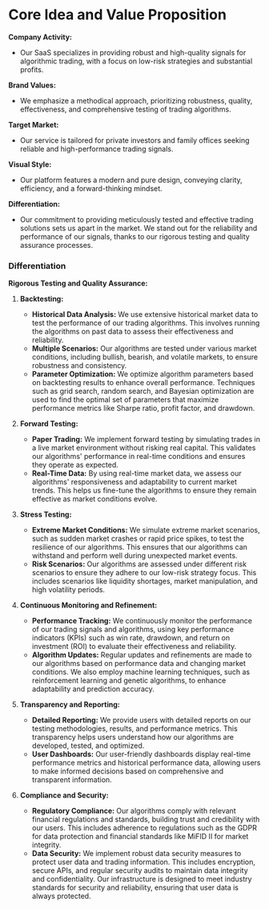 # Core Idea and Value Proposition

**Company Activity:**
- Our SaaS specializes in providing robust and high-quality signals for algorithmic trading, with a focus on low-risk strategies and substantial profits.

**Brand Values:**
- We emphasize a methodical approach, prioritizing robustness, quality, effectiveness, and comprehensive testing of trading algorithms.

**Target Market:**
- Our service is tailored for private investors and family offices seeking reliable and high-performance trading signals.

**Visual Style:**
- Our platform features a modern and pure design, conveying clarity, efficiency, and a forward-thinking mindset.

**Differentiation:**
- Our commitment to providing meticulously tested and effective trading solutions sets us apart in the market. We stand out for the reliability and performance of our signals, thanks to our rigorous testing and quality assurance processes.

### Differentiation

**Rigorous Testing and Quality Assurance:**

1. **Backtesting:**
   - **Historical Data Analysis:** We use extensive historical market data to test the performance of our trading algorithms. This involves running the algorithms on past data to assess their effectiveness and reliability.
   - **Multiple Scenarios:** Our algorithms are tested under various market conditions, including bullish, bearish, and volatile markets, to ensure robustness and consistency.
   - **Parameter Optimization:** We optimize algorithm parameters based on backtesting results to enhance overall performance. Techniques such as grid search, random search, and Bayesian optimization are used to find the optimal set of parameters that maximize performance metrics like Sharpe ratio, profit factor, and drawdown.

2. **Forward Testing:**
   - **Paper Trading:** We implement forward testing by simulating trades in a live market environment without risking real capital. This validates our algorithms' performance in real-time conditions and ensures they operate as expected.
   - **Real-Time Data:** By using real-time market data, we assess our algorithms' responsiveness and adaptability to current market trends. This helps us fine-tune the algorithms to ensure they remain effective as market conditions evolve.

3. **Stress Testing:**
   - **Extreme Market Conditions:** We simulate extreme market scenarios, such as sudden market crashes or rapid price spikes, to test the resilience of our algorithms. This ensures that our algorithms can withstand and perform well during unexpected market events.
   - **Risk Scenarios:** Our algorithms are assessed under different risk scenarios to ensure they adhere to our low-risk strategy focus. This includes scenarios like liquidity shortages, market manipulation, and high volatility periods.

4. **Continuous Monitoring and Refinement:**
   - **Performance Tracking:** We continuously monitor the performance of our trading signals and algorithms, using key performance indicators (KPIs) such as win rate, drawdown, and return on investment (ROI) to evaluate their effectiveness and reliability.
   - **Algorithm Updates:** Regular updates and refinements are made to our algorithms based on performance data and changing market conditions. We also employ machine learning techniques, such as reinforcement learning and genetic algorithms, to enhance adaptability and prediction accuracy.

5. **Transparency and Reporting:**
   - **Detailed Reporting:** We provide users with detailed reports on our testing methodologies, results, and performance metrics. This transparency helps users understand how our algorithms are developed, tested, and optimized.
   - **User Dashboards:** Our user-friendly dashboards display real-time performance metrics and historical performance data, allowing users to make informed decisions based on comprehensive and transparent information.

6. **Compliance and Security:**
   - **Regulatory Compliance:** Our algorithms comply with relevant financial regulations and standards, building trust and credibility with our users. This includes adherence to regulations such as the GDPR for data protection and financial standards like MiFID II for market integrity.
   - **Data Security:** We implement robust data security measures to protect user data and trading information. This includes encryption, secure APIs, and regular security audits to maintain data integrity and confidentiality. Our infrastructure is designed to meet industry standards for security and reliability, ensuring that user data is always protected.
